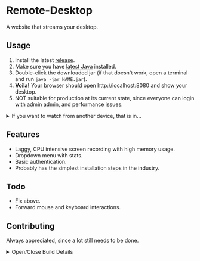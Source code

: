 # Remote-Desktop

A website that streams your desktop.

## Usage
1. Install the latest [release](https://github.com/Osiris-Team/Remote-Desktop/releases/tag/latest).
2. Make sure you have [latest Java](https://www.oracle.com/java/technologies/downloads/) installed.
3. Double-click the downloaded jar (if that doesn't work, open a terminal and run `java -jar NAME.jar`).
4. <b>Voila!</b> Your browser should open http://localhost:8080 and show your desktop.
5. NOT suitable for production at its current state, since everyone can login with admin admin, and performance issues.

<details>
<summary>If you want to watch from another device, that is in...</summary>
<br>

... in the same network, visit http://insert_device_local_ip:8080 see [how-to](https://www.youtube.com/watch?v=mdp3HtO7Cjs)
and (if needed) open/forward the port 8080 in your [firewall (video)](https://www.youtube.com/watch?v=cRZ26576d1g).

... on the internet, visit http://insert_device_public_ip:8080 get the [ip from here](https://whatismyipaddress.com/),
also open/forward the port 8080 in your [firewall (video)](https://www.youtube.com/watch?v=cRZ26576d1g)
and [router (video)](https://www.youtube.com/watch?v=WOZQppVNGvA).

Tipps:
- Test if your port is open [here](https://www.yougetsignal.com/tools/open-ports/) or via the [terminal (video)](https://www.youtube.com/watch?v=7niN8ELj5B8).
- If port 8080 doesn't work, try port 80.
</details>


## Features
- Laggy, CPU intensive screen recording with high memory usage.
- Dropdown menu with stats.
- Basic authentication.
- Probably has the simplest installation steps in the industry.

## Todo
- Fix above.
- Forward mouse and keyboard interactions.

## Contributing
Always appreciated, since a lot still needs to be done.

<details>
<summary>Open/Close Build Details</summary>


[![Gitter](https://badges.gitter.im/Join%20Chat.svg)](https://gitter.im/vaadin-flow/Lobby#?utm_source=badge&utm_medium=badge&utm_campaign=pr-badge)
[![Gitpod Ready-to-Code](https://img.shields.io/badge/Gitpod-Ready--to--Code-blue?logo=gitpod)](https://gitpod.io/#https://github.com/mvysny/vaadin-boot-example-maven)

# Vaadin 24 running in Embedded Jetty using Maven

A demo project showing the possibility of running a Vaadin app from an
embedded Jetty, as a simple `main()` method. Uses [Vaadin Boot](https://github.com/mvysny/vaadin-boot). Requires Java 17+.

Both the development and production modes are supported. Also, the project
demoes packaging itself both into a flatten uberjar and a zip file containing
a list of jars and a runner script. See "Packaging for production" below
for more details.

> Looking for **Vaadin 24 Gradle** version? See [vaadin-boot-example-gradle](https://github.com/mvysny/vaadin-boot-example-gradle)

> Looking for **Vaadin 14 Maven** version? See [vaadin14-boot-example-maven](https://github.com/mvysny/vaadin14-boot-example-maven)

See the live demo at [v-herd.eu/vaadin-boot-example-maven/](https://v-herd.eu/vaadin-boot-example-maven/)

# Documentation

Please see the [Vaadin Boot](https://github.com/mvysny/vaadin-boot#preparing-environment) documentation
on how you run, develop and package this Vaadin-Boot-based app.

## Deploying to Production

To create a production build, call `mvnw clean package -Pproduction` (Windows),
or `./mvnw clean package -Pproduction` (Mac & Linux).
This will build a JAR file with all the dependencies and front-end resources,
ready to be deployed. The file can be found in the `target` folder after the build completes.

Once the JAR file is built, you can run it using
`java -jar target/myapp-1.0-SNAPSHOT.jar`

## Project structure

- `MainLayout.java` in `src/main/java` contains the navigation setup (i.e., the
  side/top bar and the main menu). This setup uses
  [App Layout](https://vaadin.com/docs/components/app-layout).
- `views` package in `src/main/java` contains the server-side Java views of your application.
- `views` folder in `frontend/` contains the client-side JavaScript views of your application.
- `themes` folder in `frontend/` contains the custom CSS styles.

## Useful links

- Read the documentation at [vaadin.com/docs](https://vaadin.com/docs).
- Follow the tutorial at [vaadin.com/docs/latest/tutorial/overview](https://vaadin.com/docs/latest/tutorial/overview).
- Create new projects at [start.vaadin.com](https://start.vaadin.com/).
- Search UI components and their usage examples at [vaadin.com/docs/latest/components](https://vaadin.com/docs/latest/components).
- View use case applications that demonstrate Vaadin capabilities at [vaadin.com/examples-and-demos](https://vaadin.com/examples-and-demos).
- Build any UI without custom CSS by discovering Vaadin's set of [CSS utility classes](https://vaadin.com/docs/styling/lumo/utility-classes).
- Find a collection of solutions to common use cases at [cookbook.vaadin.com](https://cookbook.vaadin.com/).
- Find add-ons at [vaadin.com/directory](https://vaadin.com/directory).
- Ask questions on [Stack Overflow](https://stackoverflow.com/questions/tagged/vaadin) or join our [Discord channel](https://discord.gg/MYFq5RTbBn).
- Report issues, create pull requests in [GitHub](https://github.com/vaadin).
</details>



